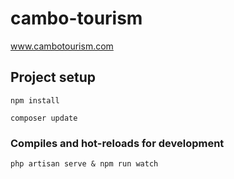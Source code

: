 # cambo-tourism
www.cambotourism.com
## Project setup
```
npm install
```
```
composer update
```

### Compiles and hot-reloads for development
```
php artisan serve & npm run watch
```
